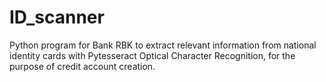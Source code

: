 # ID_scanner
Python program for Bank RBK to extract relevant information from national identity cards with Pytesseract Optical Character Recognition, for the purpose of credit account creation.
